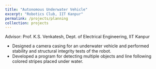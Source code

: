 ```yaml
---
title: "Autonomous Underwater Vehicle"
excerpt: "Robotics Club, IIT Kanpur"
permalink: /projects/planning
collection: projects
---
```



Advisor: Prof. K.S. Venkatesh, Dept. of Electrical Engineering, IIT Kanpur
* Designed a camera casing for an underwater vehicle and performed stability and structural integrity tests of the robot.
* Developed a program for detecting multiple objects and line following colored stripes placed under water.
